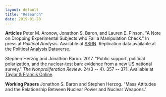 ```yaml
---
layout: default
title: "Research"
date: 2019-01-28
---
```


**Articles**
Peter M. Aronow, Jonathon S. Baron, and Lauren E. Pinson. "A Note on Dropping Experimental Subjects who Fail a Manipulation Check." In press at *Political Analysis*. Available at [SSRN](https://papers.ssrn.com/sol3/papers.cfm?abstract_id=2683588). Replication data available at the [Political Analysis Dataverse](https://dataverse.harvard.edu/dataset.xhtml?persistentId=doi:10.7910/DVN/GXXYMH).

Stephen Herzog and Jonathon Baron. 2017. "Public support, political polarization, and the nuclear-test ban: evidence from a new US national survey." *The Nonproliferation Review*. 24(3 -- 4). 357 -- 371. Available at [Taylor & Francis Online](http://www.tandfonline.com/doi/full/10.1080/10736700.2018.1429884).

**Working Papers**
Jonathon S. Baron and Stephen Herzog. "Mass Attitudes and the Relationship Between Nuclear Power and Nuclear Weapons."
